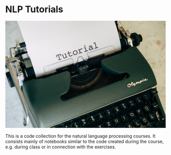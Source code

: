 # NLP Tutorials

<picture>
 <img alt="green and black typewriter with white printer paper" src=".readme/markus-winkler-HpWwEURimK8-unsplash.jpg">
</picture>

This is a code collection for the natural language processing courses. It consists mainly of notebooks similar to the code created during the course, e.g. during class or in connection with the exercises.